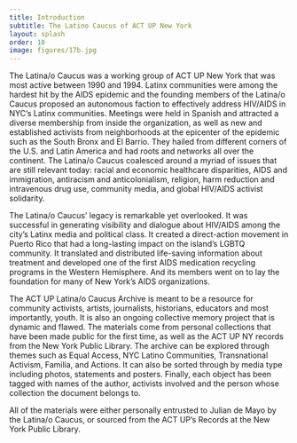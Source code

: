 ```yaml
---
title: Introduction
subtitle: The Latino Caucus of ACT UP New York
layout: splash
order: 10
image: figures/17b.jpg
---
```


The Latina/o Caucus was a working group of ACT UP New York that was most active between 1990 and 1994. Latinx communities were among the hardest hit by the AIDS epidemic and the founding members of the Latina/o Caucus proposed an autonomous faction to effectively address HIV/AIDS in NYC’s Latinx communities. Meetings were held in Spanish and attracted a diverse membership from inside the organization, as well as new and established activists from neighborhoods at the epicenter of the epidemic such as the South Bronx and El Barrio.  They hailed from different corners of the U.S. and Latin America and had roots and networks all over the continent. The Latina/o Caucus coalesced around a myriad of issues that are still relevant today: racial and economic healthcare disparities, AIDS and immigration, antiracism and anticolonialism, religion, harm reduction and intravenous drug use, community media, and global HIV/AIDS activist solidarity.  

The Latina/o Caucus’ legacy is remarkable yet overlooked.  It was successful in generating visibility and dialogue about HIV/AIDS among the city’s Latinx media and political class. It created a direct-action movement in Puerto Rico that had a long-lasting impact on the island’s LGBTQ community.  It translated and distributed life-saving information about treatment and developed one of the first AIDS medication recycling programs in the Western Hemisphere.  And its members went on to lay the foundation for many of New York’s AIDS organizations.

The ACT UP Latina/o Caucus Archive is meant to be a resource for community activists, artists, journalists, historians, educators and most importantly, youth. It is also an ongoing collective memory project that is dynamic and flawed. The materials come from personal collections that have been made public for the first time, as well as the ACT UP NY records from the New York Public Library.  The archive can be explored through themes such as Equal Access, NYC Latino Communities, Transnational Activism, Familia, and Actions. It can also be sorted through by media type including photos, statements and posters. Finally, each object has been tagged with names of the author, activists involved and the person whose collection the document belongs to. 

All of the materials were either personally entrusted to Julian de Mayo by the Latina/o Caucus, or sourced from the ACT UP’s Records at the New York Public Library.
